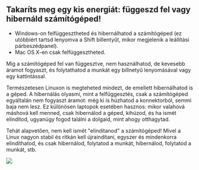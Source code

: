 

<div id="corps">

<h2>Takaríts meg egy kis energiát: függeszd fel vagy hibernáld számítógéped!</h2>

<ul>
<li>Windows-on felfüggesztheted és hibernálhatod a számítógéped (ez utóbbiért tartsd lenyomva a Shift billentyűt, mikor megjelenik a leállítási párbeszédpanel).</li>
<li>Mac OS X-en csak felfüggesztheted.</li>
</ul>

Míg a számítógéped fel van függesztve, nem használhatod, de kevesebb áramot fogyaszt, és folytathatod a munkát egy billnetyű lenyomásával vagy egy kattintással.

Természetesen Linuxon is megteheted mindezt, de emellett hibernálhatod is a géped. A hibernálás olyasmi, mint a felfüggesztés, csak a számítógéped egyáltalán nem fogyaszt áramot: még ki is húzhatod a konnektorból, semmi baja nem lesz. Ez különösen laptopok esetében hasznos: mikor valahová máshová kell menned, csak hibernálod a géped, kihúzod, és ha ismét elindítod, ugyanúgy fogod találni a dolgaid, mint ahogy otthagytad.

Tehát alapvetően, nem kell ismét "elindítanod" a számítógéped! Mivel a Linux nagyon stabil és ritkán kell újraindítani, egyszer és mindenkorra elindíthatod, és csak hibernálod, folytatod a munkát, hibernálod, folytatod a munkát, stb.

<img src="Images/suspend_hibernate_thumb.png" />

</div>


